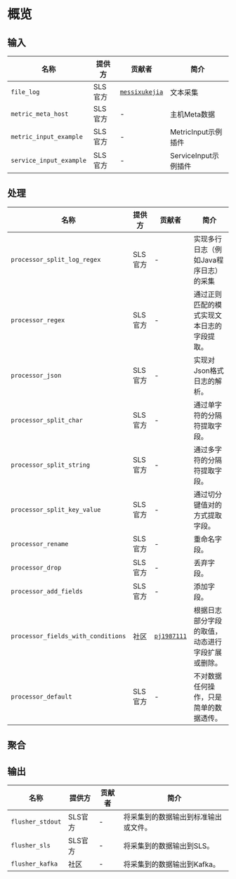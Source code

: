 # 概览

## 输入

| 名称                    | 提供方  | 贡献者                                            | 简介                 |
| ----------------------- | ------- | ------------------------------------------------- | -------------------- |
| `file_log`              | SLS官方 | [`messixukejia`](https://github.com/messixukejia) | 文本采集             |
| `metric_meta_host`      | SLS官方 | -                                                 | 主机Meta数据         |
| `metric_input_example`  | SLS官方 | -                                                 | MetricInput示例插件  |
| `service_input_example` | SLS官方 | -                                                 | ServiceInput示例插件 |


## 处理

| 名称                        | 提供方  | 贡献者 | 简介                                       |
| --------------------------- | ------- | ------ | ------------------------------------------ |
| `processor_split_log_regex` | SLS官方 | -      | 实现多行日志（例如Java程序日志）的采集     |
| `processor_regex`           | SLS官方 | -      | 通过正则匹配的模式实现文本日志的字段提取。 |
| `processor_json`            | SLS官方 | -      | 实现对Json格式日志的解析。                 |
| `processor_split_char`      | SLS官方 | -      | 通过单字符的分隔符提取字段。               |
| `processor_split_string`    | SLS官方 | -      | 通过多字符的分隔符提取字段。               |
| `processor_split_key_value` | SLS官方 | -      | 通过切分键值对的方式提取字段。             |
| `processor_rename`          | SLS官方 | -      | 重命名字段。                               |
| `processor_drop`            | SLS官方 | -      | 丢弃字段。                                 |
| `processor_add_fields`      | SLS官方 | -      | 添加字段。                                 |
| `processor_fields_with_conditions` | 社区    | [`pj1987111`](https://github.com/pj1987111) | 根据日志部分字段的取值，动态进行字段扩展或删除。 |
| `processor_default`                | SLS官方 | -                                           | 不对数据任何操作，只是简单的数据透传。           |


## 聚合

## 输出

| 名称             | 提供方  | 贡献者 | 简介                                 |
| ---------------- | ------- | ------ | ------------------------------------ |
| `flusher_stdout` | SLS官方 | -      | 将采集到的数据输出到标准输出或文件。 |
| `flusher_sls`    | SLS官方 | -      | 将采集到的数据输出到SLS。            |
| `flusher_kafka`  | 社区    | -      | 将采集到的数据输出到Kafka。          |
